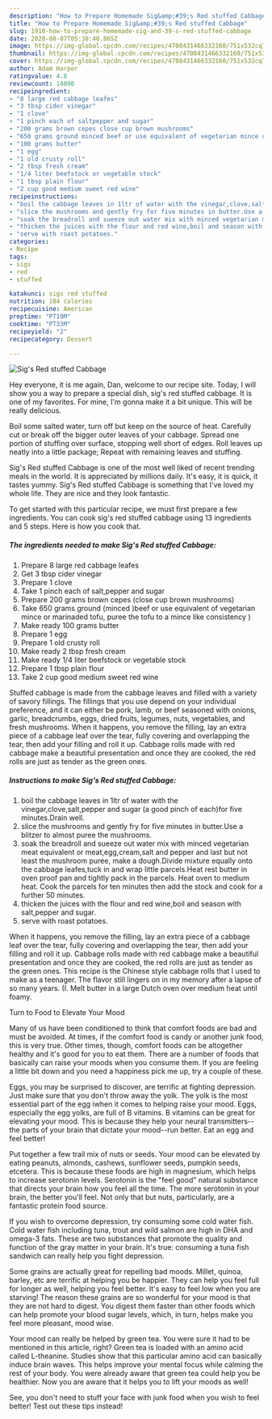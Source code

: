 ```yaml
---
description: "How to Prepare Homemade Sig&amp;#39;s Red stuffed Cabbage"
title: "How to Prepare Homemade Sig&amp;#39;s Red stuffed Cabbage"
slug: 1910-how-to-prepare-homemade-sig-and-39-s-red-stuffed-cabbage
date: 2020-08-07T05:38:40.865Z
image: https://img-global.cpcdn.com/recipes/4708431466332160/751x532cq70/sigs-red-stuffed-cabbage-recipe-main-photo.jpg
thumbnail: https://img-global.cpcdn.com/recipes/4708431466332160/751x532cq70/sigs-red-stuffed-cabbage-recipe-main-photo.jpg
cover: https://img-global.cpcdn.com/recipes/4708431466332160/751x532cq70/sigs-red-stuffed-cabbage-recipe-main-photo.jpg
author: Adam Harper
ratingvalue: 4.8
reviewcount: 14890
recipeingredient:
- "8 large red cabbage leafes"
- "3 tbsp cider vinegar"
- "1 clove"
- "1 pinch each of saltpepper and sugar"
- "200 grams brown cepes close cup brown mushrooms"
- "650 grams ground minced beef or use equivalent of vegetarian mince or marinaded tofu puree the tofu to a mince like consistency "
- "100 grams butter"
- "1 egg"
- "1 old crusty roll"
- "2 tbsp fresh cream"
- "1/4 liter beefstock or vegetable stock"
- "1 tbsp plain flour"
- "2 cup good medium sweet red wine"
recipeinstructions:
- "boil the cabbage leaves in 1ltr of water with the vinegar,clove,salt,pepper and sugar (a good pinch of each)for five minutes.Drain well."
- "slice the mushrooms and gently fry for five minutes in butter.Use a blitzer to almost puree the mushrooms."
- "soak the breadroll and sueeze out water mix with minced vegetarian meat equivalent or   meat,egg,cream,salt and pepper and last but not least the mushroom puree, make a dough.Divide mixture equally onto the cabbage leafes,tuck in and wrap little parcels.Heat rest butter in oven proof pan and tightly pack in the parcels. Heat oven to medium heat. Cook the parcels for ten minutes then add the stock and cook for a further 50 minutes."
- "thicken the juices with the flour and red wine,boil and season with salt,pepper and sugar."
- "serve with roast potatoes."
categories:
- Recipe
tags:
- sigs
- red
- stuffed

katakunci: sigs red stuffed 
nutrition: 184 calories
recipecuisine: American
preptime: "PT19M"
cooktime: "PT33M"
recipeyield: "2"
recipecategory: Dessert

---
```



![Sig&#39;s Red stuffed Cabbage](https://img-global.cpcdn.com/recipes/4708431466332160/751x532cq70/sigs-red-stuffed-cabbage-recipe-main-photo.jpg)

Hey everyone, it is me again, Dan, welcome to our recipe site. Today, I will show you a way to prepare a special dish, sig&#39;s red stuffed cabbage. It is one of my favorites. For mine, I'm gonna make it a bit unique. This will be really delicious.

Boil some salted water, turn off but keep on the source of heat. Carefully cut or break off the bigger outer leaves of your cabbage. Spread one portion of stuffing over surface, stopping well short of edges. Roll leaves up neatly into a little package; Repeat with remaining leaves and stuffing.

Sig&#39;s Red stuffed Cabbage is one of the most well liked of recent trending meals in the world. It is appreciated by millions daily. It's easy, it is quick, it tastes yummy. Sig&#39;s Red stuffed Cabbage is something that I've loved my whole life. They are nice and they look fantastic.


To get started with this particular recipe, we must first prepare a few ingredients. You can cook sig&#39;s red stuffed cabbage using 13 ingredients and 5 steps. Here is how you cook that.

<!--inarticleads1-->

##### The ingredients needed to make Sig&#39;s Red stuffed Cabbage:

1. Prepare 8 large red cabbage leafes
1. Get 3 tbsp cider vinegar
1. Prepare 1 clove
1. Take 1 pinch each of salt,pepper and sugar
1. Prepare 200 grams brown cepes (close cup brown mushrooms)
1. Take 650 grams ground (minced )beef or use equivalent of vegetarian mince or marinaded tofu, puree the tofu to a mince like consistency )
1. Make ready 100 grams butter
1. Prepare 1 egg
1. Prepare 1 old crusty roll
1. Make ready 2 tbsp fresh cream
1. Make ready 1/4 liter beefstock or vegetable stock
1. Prepare 1 tbsp plain flour
1. Take 2 cup good medium sweet red wine


Stuffed cabbage is made from the cabbage leaves and filled with a variety of savory fillings. The fillings that you use depend on your individual preference, and it can either be pork, lamb, or beef seasoned with onions, garlic, breadcrumbs, eggs, dried fruits, legumes, nuts, vegetables, and fresh mushrooms. When it happens, you remove the filling, lay an extra piece of a cabbage leaf over the tear, fully covering and overlapping the tear, then add your filling and roll it up. Cabbage rolls made with red cabbage make a beautiful presentation and once they are cooked, the red rolls are just as tender as the green ones. 

<!--inarticleads2-->

##### Instructions to make Sig&#39;s Red stuffed Cabbage:

1. boil the cabbage leaves in 1ltr of water with the vinegar,clove,salt,pepper and sugar (a good pinch of each)for five minutes.Drain well.
1. slice the mushrooms and gently fry for five minutes in butter.Use a blitzer to almost puree the mushrooms.
1. soak the breadroll and sueeze out water mix with minced vegetarian meat equivalent or   meat,egg,cream,salt and pepper and last but not least the mushroom puree, make a dough.Divide mixture equally onto the cabbage leafes,tuck in and wrap little parcels.Heat rest butter in oven proof pan and tightly pack in the parcels. Heat oven to medium heat. Cook the parcels for ten minutes then add the stock and cook for a further 50 minutes.
1. thicken the juices with the flour and red wine,boil and season with salt,pepper and sugar.
1. serve with roast potatoes.


When it happens, you remove the filling, lay an extra piece of a cabbage leaf over the tear, fully covering and overlapping the tear, then add your filling and roll it up. Cabbage rolls made with red cabbage make a beautiful presentation and once they are cooked, the red rolls are just as tender as the green ones. This recipe is the Chinese style cabbage rolls that I used to make as a teenager. The flavor still lingers on in my memory after a lapse of so many years. (I. Melt butter in a large Dutch oven over medium heat until foamy. 

Turn to Food to Elevate Your Mood


Many of us have been conditioned to think that comfort foods are bad and must be avoided. At times, if the comfort food is candy or another junk food, this is very true. Other times, though, comfort foods can be altogether healthy and it's good for you to eat them. There are a number of foods that basically can raise your moods when you consume them. If you are feeling a little bit down and you need a happiness pick me up, try a couple of these.

Eggs, you may be surprised to discover, are terrific at fighting depression. Just make sure that you don't throw away the yolk. The yolk is the most essential part of the egg iwhen it comes to helping raise your mood. Eggs, especially the egg yolks, are full of B vitamins. B vitamins can be great for elevating your mood. This is because they help your neural transmitters--the parts of your brain that dictate your mood--run better. Eat an egg and feel better!

Put together a few trail mix of nuts or seeds. Your mood can be elevated by eating peanuts, almonds, cashews, sunflower seeds, pumpkin seeds, etcetera. This is because these foods are high in magnesium, which helps to increase serotonin levels. Serotonin is the "feel good" natural substance that directs your brain how you feel all the time. The more serotonin in your brain, the better you'll feel. Not only that but nuts, particularly, are a fantastic protein food source.

If you wish to overcome depression, try consuming some cold water fish. Cold water fish including tuna, trout and wild salmon are high in DHA and omega-3 fats. These are two substances that promote the quality and function of the gray matter in your brain. It's true: consuming a tuna fish sandwich can really help you fight depression. 

Some grains are actually great for repelling bad moods. Millet, quinoa, barley, etc are terrific at helping you be happier. They can help you feel full for longer as well, helping you feel better. It's easy to feel low when you are starving! The reason these grains are so wonderful for your mood is that they are not hard to digest. You digest them faster than other foods which can help promote your blood sugar levels, which, in turn, helps make you feel more pleasant, mood wise.

Your mood can really be helped by green tea. You were sure it had to be mentioned in this article, right? Green tea is loaded with an amino acid called L-theanine. Studies show that this particular amino acid can basically induce brain waves. This helps improve your mental focus while calming the rest of your body. You were already aware that green tea could help you be healthier. Now you are aware that it helps you to lift your moods as well!

See, you don't need to stuff your face with junk food when you wish to feel better! Test out  these tips  instead!

